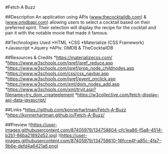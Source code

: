 #Fetch A Buzz

##Description
An application using APIs (www.thecocktaildb.com) & (www.omdbapi.com) allowing users to select a cocktail based on their preferred spirit. Their selection will display the recipe for the cocktail and pair it with the notable movie that made it famous. 

##Technologies Used
*HTML
*CSS
*Materialize (CSS Framework)
*Javascript
*Jquery
*APIs: OMDB & TheCocktailDB 

##Resources & Credits
*https://materializecss.com/
*https://www.w3schools.com/jsref/jsref_reduce.asp
*https://www.w3schools.com/jsref/prop_node_childnodes.asp
*https://www.w3schools.com/css/css_navbar.asp
*https://www.w3schools.com/jsref/event_onclick.asp
*https://www.w3schools.com/xml/dom_nodes_add.asp
*https://www.w3schools.com/xml/tryit.asp?filename=try_dom_createelement
*https://w3collective.com/fetch-display-api-data-javascript/


##Links
*https://github.com/konnerhartman/Fetch-A-Buzz
*https://konnerhartman.github.io/Fetch-A-Buzz/

##Preview 
!(https://user-images.githubusercontent.com/87405979/134758604-cfc1ea86-f5a8-4514-b2b1-86ba21892d52.jpg)
!(https://user-images.githubusercontent.com/87405979/134758610-16fcce4f-a85c-4fa7-9b6e-defd4a6421a6.png)
 
